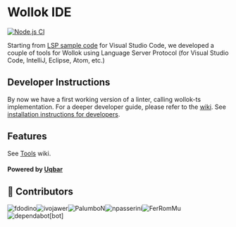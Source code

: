 <!-- DO NOT REMOVE - contributor_list:data:start:["fdodino", "ivojawer", "PalumboN", "npasserini", "FerRomMu", "dependabot[bot]"]:end -->

# Wollok IDE

[![Node.js CI](https://github.com/uqbar-project/wollok-lsp-ide/actions/workflows/node.js.yml/badge.svg)](https://github.com/uqbar-project/wollok-lsp-ide/actions/workflows/node.js.yml)

Starting from [LSP sample code](https://code.visualstudio.com/api/language-extensions/language-server-extension-guide) for Visual Studio Code, we developed a couple of tools for Wollok using Language Server Protocol (for Visual Studio Code, IntelliJ, Eclipse, Atom, etc.)

## Developer Instructions

By now we have a first working version of a linter, calling wollok-ts implementation. For a deeper developer guide, please refer to the [wiki](https://github.com/uqbar-project/wollok-lsp-ide/wiki). See [installation instructions for developers](https://github.com/uqbar-project/wollok-lsp-ide/wiki/Development-Environment).

## Features

See [Tools](https://github.com/uqbar-project/wollok-lsp-ide/wiki/Tools) wiki.

#### Powered by [Uqbar](https://uqbar.org/)



<!-- prettier-ignore-start -->
<!-- DO NOT REMOVE - contributor_list:start -->
## 👥 Contributors

![fdodino](https://avatars.githubusercontent.com/u/4549002?v=4&h=40&w=40&fit=cover&mask=circle)![ivojawer](https://avatars.githubusercontent.com/u/18614957?v=4&h=40&w=40&fit=cover&mask=circle)![PalumboN](https://avatars.githubusercontent.com/u/4098184?v=4&h=40&w=40&fit=cover&mask=circle)![npasserini](https://avatars.githubusercontent.com/u/4633913?v=4&h=40&w=40&fit=cover&mask=circle)![FerRomMu](https://avatars.githubusercontent.com/u/70177008?v=4&h=40&w=40&fit=cover&mask=circle)![dependabot[bot]](https://avatars.githubusercontent.com/in/29110?v=4&h=40&w=40&fit=cover&mask=circle)
<!-- DO NOT REMOVE - contributor_list:end -->
<!-- prettier-ignore-end -->